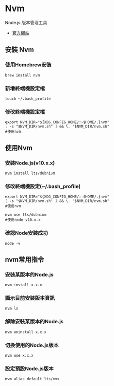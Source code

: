 # Nvm

Node.js 版本管理工具

- [官方網站](https://github.com/creationix/nvm)

## 安裝 Nvm

### 使用Homebrew安裝

```
brew install nvm
```

### 新增終端機設定檔

```
touch ~/.bash_profile
```

### 修改終端機設定檔

```
export NVM_DIR="${XDG_CONFIG_HOME/:-$HOME/.}nvm"
[ -s "$NVM_DIR/nvm.sh" ] && \. "$NVM_DIR/nvm.sh"
#使用nvm
```

## 使用Nvm

### 安裝Node.js(v10.x.x)

```
nvm install lts/dubnium
```

### 修改終端機設定(~/.bash_profile)

```
export NVM_DIR="${XDG_CONFIG_HOME/:-$HOME/.}nvm"
[ -s "$NVM_DIR/nvm.sh" ] && \. "$NVM_DIR/nvm.sh"
#使用nvm

nvm use lts/dubnium
#使用node v10.x.x
```

### 確認Node安裝成功

```
node -v
```

## nvm常用指令

### 安裝某版本的Node.js

```
nvm install x.x.x
```

### 顯示目前安裝版本資訊

```
nvm ls
```

### 解除安裝某版本的Node.js

```
nvm uninstall x.x.x
```

### 切換使用的Node.js版本

```
nvm use x.x.x
```

### 設定預設Node.js版本

```
nvm alias default lts/xxx
```
